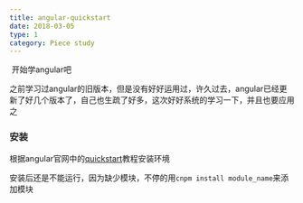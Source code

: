 ```yaml
---
title: angular-quickstart
date: 2018-03-05
type: 1
category: Piece study
---
```


&nbsp;开始学angular吧


之前学习过angular的旧版本，但是没有好好运用过，许久过去，angular已经更新了好几个版本了，自己也生疏了好多，这次好好系统的学习一下，并且也要应用之


### 安装
根据angular官网中的[quickstart](https://angular.io/guide/quickstart)教程安装环境


安装后还是不能运行，因为缺少模块，不停的用`cnpm install module_name`来添加模块